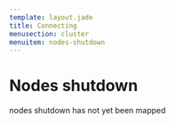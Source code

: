 ```yaml
---
template: layout.jade
title: Connecting
menusection: cluster
menuitem: nodes-shutdown
---
```


# Nodes shutdown

nodes shutdown has not yet been mapped

